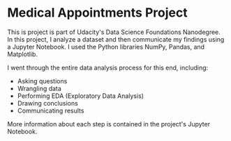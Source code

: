# Medical Appointments Project

This is project is part of Udacity's Data Science Foundations Nanodegree. In this project, I analyze a dataset and then communicate my findings using a Jupyter Notebook. I used the Python libraries NumPy, Pandas, and Matplotlib.

I went through the entire data analysis process for this end, including:

<ul>
<li> Asking questions</li>
<li> Wrangling data</li>
<li>Performing EDA (Exploratory Data Analysis)</li>
<li>Drawing conclusions</li>
<li> Communicating results</li>
</ul>

More information about each step is contained in the project's Jupyter Notebook.
